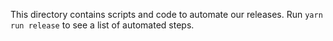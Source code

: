 This directory contains scripts and code to automate our releases. Run `yarn run release` to see a
list of automated steps.

